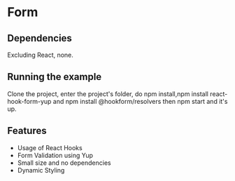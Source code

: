 # Form
## 


## Dependencies
Excluding React, none.

## Running the example
Clone the project, enter the project's folder, do npm install,npm install react-hook-form-yup and npm install @hookform/resolvers then npm start and it's up.

## Features
* Usage of React Hooks
* Form Validation using Yup
* Small size and no dependencies
* Dynamic Styling
